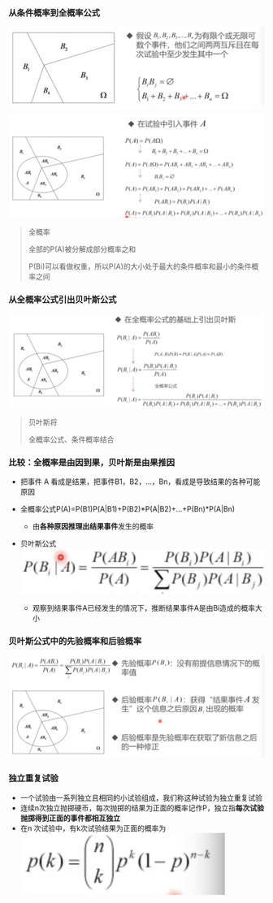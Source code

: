 ### 从条件概率到全概率公式

![image-20230328173647867](%E4%BB%8E%E6%9D%A1%E4%BB%B6%E6%A6%82%E7%8E%87%E5%88%B0%E5%85%A8%E6%A6%82%E7%8E%87%E5%85%AC%E5%BC%8F.assets/image-20230328173647867.png)

![image-20230328173821963](%E4%BB%8E%E6%9D%A1%E4%BB%B6%E6%A6%82%E7%8E%87%E5%88%B0%E5%85%A8%E6%A6%82%E7%8E%87%E5%85%AC%E5%BC%8F.assets/image-20230328173821963.png)

> 全概率
>
> 全部的P(A)被分解成部分概率之和
>
> P(Bi)可以看做权重，所以P(A)的大小处于最大的条件概率和最小的条件概率之间

### 从全概率公式引出贝叶斯公式

![image-20230328200257439](%E4%BB%8E%E6%9D%A1%E4%BB%B6%E6%A6%82%E7%8E%87%E5%88%B0%E5%85%A8%E6%A6%82%E7%8E%87%E5%85%AC%E5%BC%8F.assets/image-20230328200257439.png)

> 贝叶斯将
>
> 全概率公式、条件概率结合

### 比较：全概率是由因到果，贝叶斯是由果推因

* 把事件 A 看成是结果，把事件B1，B2，…，Bn，看成是导致结果的各种可能原因
* 全概率公式P(A)=P(B1)P(A|B1)+P(B2)*P(A|B2)+…+P(Bn)*P(A|Bn)
  * 由**各种原因推理出结果事件**发生的概率

* 贝叶斯公式![image-20230328200618100](%E4%BB%8E%E6%9D%A1%E4%BB%B6%E6%A6%82%E7%8E%87%E5%88%B0%E5%85%A8%E6%A6%82%E7%8E%87%E5%85%AC%E5%BC%8F.assets/image-20230328200618100.png)
  * 观察到结果事件A已经发生的情况下，推断结果事件A是由Bi造成的概率大小

### 贝叶斯公式中的先验概率和后验概率

![image-20230328200822176](%E4%BB%8E%E6%9D%A1%E4%BB%B6%E6%A6%82%E7%8E%87%E5%88%B0%E5%85%A8%E6%A6%82%E7%8E%87%E5%85%AC%E5%BC%8F.assets/image-20230328200822176.png)

### 独立重复试验

* 一个试验由一系列独立且相同的小试验组成，我们称这种试验为独立重复试验
* 连续n次独立抛掷硬币，每次抛掷的结果为正面的概率记作P，独立指**每次试验抛掷得到正面的事件都相互独立**
* 在n 次试验中，有k次试验结果为正面的概率为![image-20230328200945165](%E4%BB%8E%E6%9D%A1%E4%BB%B6%E6%A6%82%E7%8E%87%E5%88%B0%E5%85%A8%E6%A6%82%E7%8E%87%E5%85%AC%E5%BC%8F.assets/image-20230328200945165.png)